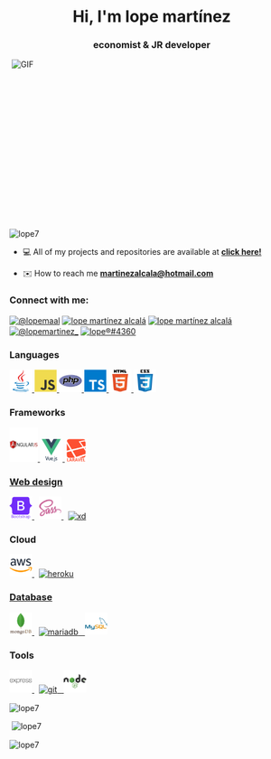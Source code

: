 <h1 align="center">Hi, I'm lope martínez</h1>
<h3 align="center">economist & JR developer</h3>
  <img align="right" alt="GIF" src="https://github.com/abhisheknaiidu/abhisheknaiidu/blob/master/code.gif?raw=true" width="500" height="300" /></br>

<p align="left"> <img src="https://komarev.com/ghpvc/?username=lope7&label=Profile%20views&color=0e75b6&style=flat" alt="lope7" /> </p>


- 💻 All of my projects and repositories are available at <strong><a href="https://github.com/lope7?tab=repositories">click here!</a></strong>

- ✉️ How to reach me **martinezalcala@hotmail.com**    

<h3 align="left">Connect with me:</h3>
<p align="left">
<a href="https://twitter.com/@lopemaal" target="blank"><img align="center" src="https://cdn.jsdelivr.net/npm/simple-icons@3.0.1/icons/twitter.svg" alt="@lopemaal" height="30" width="40" /></a>
<a href="https://www.linkedin.com/in/lope-mart%C3%ADnez-alcal%C3%A1-24aa45111/" target="blank"><img align="center" src="https://cdn.jsdelivr.net/npm/simple-icons@3.0.1/icons/linkedin.svg" alt="lope martínez alcalá" height="30" width="40" /></a>
<a href="https://www.facebook.com/lope.martinez.9/" target="blank"><img align="center" src="https://cdn.jsdelivr.net/npm/simple-icons@3.0.1/icons/facebook.svg" alt="lope martínez alcalá" height="30" width="40" /></a>
<a href="https://www.instagram.com/lopemartinez_/" target="blank"><img align="center" src="https://cdn.jsdelivr.net/npm/simple-icons@3.0.1/icons/instagram.svg" alt="@lopemartinez_" height="30" width="40" /></a>
<a href="https://discord.gg/lope®#4360" target="blank"><img align="center" src="https://cdn.jsdelivr.net/npm/simple-icons@3.0.1/icons/discord.svg" alt="lope®#4360" height="30" width="40" /></a>
</p>

<h3 align="left">Languages</h3>
<a href="https://www.java.com" target="_blank"> <img src="https://raw.githubusercontent.com/devicons/devicon/master/icons/java/java-original.svg" alt="java" width="40" height="40"/> </a> <a href="https://developer.mozilla.org/en-US/docs/Web/JavaScript" target="_blank"> <img src="https://raw.githubusercontent.com/devicons/devicon/master/icons/javascript/javascript-original.svg" alt="javascript" width="40" height="40"/> </a> <a href="https://www.php.net" target="_blank"> <img src="https://raw.githubusercontent.com/devicons/devicon/master/icons/php/php-original.svg" alt="php" width="40" height="40"/> </a><a href="https://www.typescriptlang.org/" target="_blank"> <img src="https://raw.githubusercontent.com/devicons/devicon/master/icons/typescript/typescript-original.svg" alt="typescript" width="40" height="40"/> </a> <a href="https://www.w3.org/html/" target="_blank"> <img src="https://raw.githubusercontent.com/devicons/devicon/master/icons/html5/html5-original-wordmark.svg" alt="html5" width="40" height="40"/> </a> <a href="https://www.w3schools.com/css/" target="_blank"> <img src="https://raw.githubusercontent.com/devicons/devicon/master/icons/css3/css3-original-wordmark.svg" alt="css3" width="40" height="40"/> </a>
<h3 align="left">Frameworks</h3>
<p align="left"> <a href="https://angular.io" target="_blank"> <img src="https://raw.githubusercontent.com/devicons/devicon/master/icons/angularjs/angularjs-original-wordmark.svg" alt="angularjs" width="50" height="60"/> </a> </a> <a href="https://vuejs.org/" target="_blank"> <img src="https://raw.githubusercontent.com/devicons/devicon/master/icons/vuejs/vuejs-original-wordmark.svg" alt="vuejs" width="40" height="40"/> </a> <a href="https://laravel.com/" target="_blank"> <img src="https://raw.githubusercontent.com/devicons/devicon/master/icons/laravel/laravel-plain-wordmark.svg" alt="laravel" width="40" height="40"/>
 <h3 align="left">Web design</h3>
 </p><a href="https://getbootstrap.com" target="_blank"> <img src="https://raw.githubusercontent.com/devicons/devicon/master/icons/bootstrap/bootstrap-plain-wordmark.svg" alt="bootstrap" width="40" height="40"/> </a> &nbsp; <a href="https://sass-lang.com" target="_blank"> <img src="https://raw.githubusercontent.com/devicons/devicon/master/icons/sass/sass-original.svg" alt="sass" width="40" height="40"/> </a>&nbsp; <a href="https://www.adobe.com/products/xd.html" target="_blank"> <img src="https://cdn.worldvectorlogo.com/logos/adobe-xd.svg" alt="xd" width="40" height="40"/> </a>
<h3 align="left">Cloud</h3>
<a href="https://aws.amazon.com" target="_blank"> <img src="https://raw.githubusercontent.com/devicons/devicon/master/icons/amazonwebservices/amazonwebservices-original-wordmark.svg" alt="aws" width="40" height="40"/> </a> &nbsp;  </a> <a href="https://heroku.com" target="_blank"> <img src="https://www.vectorlogo.zone/logos/heroku/heroku-icon.svg" alt="heroku" width="40" height="40"/>
<h3 align="left">Database</h3>
<a href="https://www.mongodb.com/" target="_blank"> <img src="https://raw.githubusercontent.com/devicons/devicon/master/icons/mongodb/mongodb-original-wordmark.svg" alt="mongodb" width="40" height="40"/> </a>&nbsp;  </a> <a href="https://www.mysql.com/" target="_blank"> </a> <a href="https://mariadb.org/" target="_blank"> <img src="https://www.vectorlogo.zone/logos/mariadb/mariadb-icon.svg" alt="mariadb" width="40" height="40"/> &nbsp; <a href="https://www.mysql.com/" target="_blank"> <img src="https://raw.githubusercontent.com/devicons/devicon/master/icons/mysql/mysql-original-wordmark.svg" alt="mysql" width="40" height="40"/> </a> 
<h3 align="left">Tools</h3>
<a href="https://expressjs.com" target="_blank"> <img src="https://raw.githubusercontent.com/devicons/devicon/master/icons/express/express-original-wordmark.svg" alt="express" width="40" height="40"/> </a>  &nbsp; </a> <a href="https://git-scm.com/" target="_blank"> <img src="https://www.vectorlogo.zone/logos/git-scm/git-scm-icon.svg" alt="git" width="40" height="40"/> &nbsp; <a href="https://nodejs.org" target="_blank"> <img src="https://raw.githubusercontent.com/devicons/devicon/master/icons/nodejs/nodejs-original-wordmark.svg" alt="nodejs" width="40" height="40"/> </a>

<p><img align="center" src="https://github-readme-stats.vercel.app/api/top-langs?username=lope7&show_icons=true&locale=en&layout=compact" alt="lope7" />

<p>&nbsp;<img align="center" src="https://github-readme-stats.vercel.app/api?username=lope7&show_icons=true&locale=en" alt="lope7" /></p>

<p><img align="center" src="https://github-readme-streak-stats.herokuapp.com/?user=lope7&" alt="lope7" /></p>


